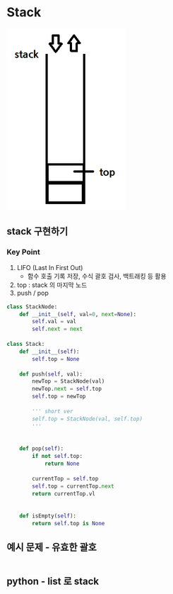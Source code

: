 # Stack
![img.png](img_stack.png)

## stack 구현하기
### Key Point
1. LIFO (Last In First Out)
   - 함수 호출 기록 저장, 수식 괄호 검사, 백트래킹 등 활용
2. top : stack 의 마지막 노드
3. push / pop

```python
class StackNode:
    def __init__(self, val=0, next=None):
        self.val = val
        self.next = next

class Stack:
    def __init__(self):
        self.top = None

    def push(self, val):
        newTop = StackNode(val)
        newTop.next = self.top
        self.top = newTop

        ''' short ver
        self.top = StackNode(val, self.top)
        '''


    def pop(self):
        if not self.top:
            return None

        currentTop = self.top
        self.top = currentTop.next
        return currentTop.vl


    def isEmpty(self):
        return self.top is None
```

## 예시 문제 - 유효한 괄호
```python

```

## python - list 로 stack